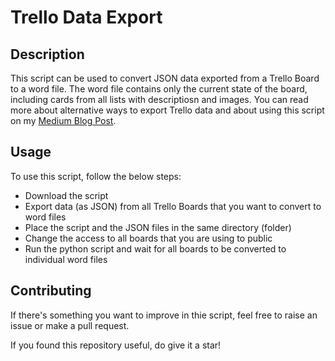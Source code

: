 # Trello Data Export

## Description
This script can be used to convert JSON data exported from a Trello Board to a word file. The word file contains only the current state of the board, including cards from all lists with descriptiosn and images. You can read more about alternative ways to export Trello data and about using this script on my [Medium Blog Post](https://shreyasnisal.medium.com/exporting-trello-boards-b412ff32bc2f).

## Usage
To use this script, follow the below steps:
- Download the script
- Export data (as JSON) from all Trello Boards that you want to convert to word files
- Place the script and the JSON files in the same directory (folder)
- Change the access to all boards that you are using to public
- Run the python script and wait for all boards to be converted to individual word files

## Contributing
If there's something you want to improve in thie script, feel free to raise an issue or make a pull request.

If you found this repository useful, do give it a star!